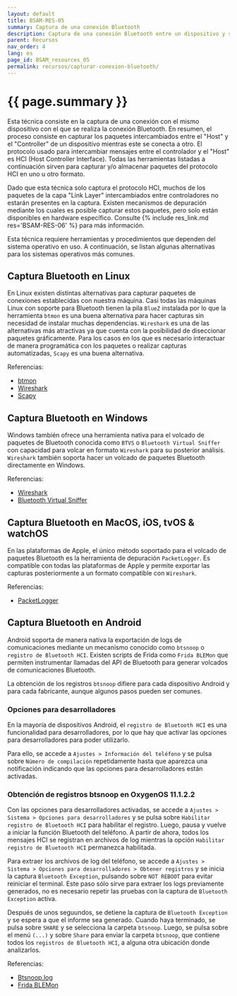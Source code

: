 ```yaml
---
layout: default
title: BSAM-RES-05
summary: Captura de una conexión Bluetooth
description: Captura de una conexión Bluetooth entre un dispositivo y su controlador para analizar el tráfico Bluetooth
parent: Recursos
nav_order: 4
lang: es
page_id: BSAM_resources_05
permalink: recursos/capturar-conexion-bluetooth/
---
```


# {{ page.summary }}

Esta técnica consiste en la captura de una conexión con el mismo dispositivo con el que se realiza la conexión Bluetooth. En resumen, el proceso consiste en capturar los paquetes intercambiados entre el "Host" y el "Controller" de un dispositivo mientras este se conecta a otro. El protocolo usado para intercambiar mensajes entre el controlador y el "Host" es HCI (Host Controller Interface). Todas las herramientas listadas a continuación sirven para capturar y/o almacenar paquetes del protocolo HCI en uno u otro formato.

Dado que esta técnica solo captura el protocolo HCI, muchos de los paquetes de la capa "Link Layer" intercambiados entre controladores no estarán presentes en la captura. Existen mecanismos de depuración mediante los cuales es posible capturar estos paquetes, pero solo están disponibles en hardware específico. Consulte {% include res_link.md res='BSAM-RES-06' %} para más información.

Esta técnica requiere herramientas y procedimientos que dependen del sistema operativo en uso. A continuación, se listan algunas alternativas para los sistemas operativos más comunes.


## Captura Bluetooth en Linux

En Linux existen distintas alternativas para capturar paquetes de conexiones establecidas con nuestra máquina. Casi todas las máquinas Linux con soporte para Bluetooth tienen la pila `BlueZ` instalada por lo que la herramienta `btmon` es una buena alternativa para hacer capturas sin necesidad de instalar muchas dependencias. `Wireshark` es una de las alternativas más atractivas ya que cuenta con la posibilidad de diseccionar paquetes gráficamente. Para los casos en los que es necesario interactuar de manera programática con los paquetes o realizar capturas automatizadas, `Scapy` es una buena alternativa.

Referencias:

* [btmon](https://man.archlinux.org/man/extra/bluez-utils/btmon.1.en)
* [Wireshark](https://wiki.wireshark.org/Bluetooth)
* [Scapy](https://scapy.readthedocs.io/en/latest/layers/bluetooth.html)


## Captura Bluetooth en Windows

Windows también ofrece una herramienta nativa para el volcado de paquetes de Bluetooth conocida como `BTVS` o `Bluetooth Virtual Sniffer` con capacidad para volcar en formato `Wireshark` para su posterior análisis. `Wireshark` también soporta hacer un volcado de paquetes Bluetooth directamente en Windows.

Referencias:

* [Wireshark](https://wiki.wireshark.org/Bluetooth)
* [Bluetooth Virtual Sniffer](https://learn.microsoft.com/en-us/windows-hardware/drivers/bluetooth/testing-btp-tools-btvs)


## Captura Bluetooth en MacOS, iOS, tvOS & watchOS

En las plataformas de Apple, el único método soportado para el volcado de paquetes Bluetooth es la herramienta de depuración `PacketLogger`. Es compatible con todas las plataformas de Apple y permite exportar las capturas posteriormente a un formato compatible con `Wireshark`.

Referencias:

* [PacketLogger](https://developer.apple.com/bug-reporting/profiles-and-logs/?name=bluetooth)


## Captura Bluetooth en Android

Android soporta de manera nativa la exportación de logs de comunicaciones mediante un mecanismo conocido como `btsnoop` o `registro de Bluetooth HCI`. Existen scripts de Frida como `Frida BLEMon` que permiten instrumentar llamadas del API de Bluetooth para generar volcados de comunicaciones Bluetooth.

La obtención de los registros `btsnoop` difiere para cada dispositivo Android y para cada fabricante, aunque algunos pasos pueden ser comunes.

### Opciones para desarrolladores

En la mayoría de dispositivos Android, el `registro de Bluetooth HCI` es una funcionalidad para desarrolladores, por lo que hay que activar las opciones para desarrolladores para poder utilizarlo.

Para ello, se accede a `Ajustes > Información del teléfono` y se pulsa sobre `Número de compilación` repetidamente hasta que aparezca una notificación indicando que las opciones para desarrolladores están activadas.

### Obtención de registros btsnoop en OxygenOS 11.1.2.2

Con las opciones para desarrolladores activadas, se accede a `Ajustes > Sistema > Opciones para desarrolladores` y se pulsa sobre `Habilitar registro de Bluetooth HCI` para habilitar el registro. Luego, pausa y vuelve a iniciar la función Bluetooth del teléfono. A partir de ahora, todos los mensajes HCI se registran en archivos de log mientras la opción `Habilitar registro de Bluetooth HCI` permanezca habilitada.

Para extraer los archivos de log del teléfono, se accede a `Ajustes > Sistema > Opciones para desarrolladores > Obtener registros` y se inicia la captura `Bluetooth Exception`, pulsando sobre `NOT REBOOT` para evitar reiniciar el terminal. Este paso sólo sirve para extraer los logs previamente generados, no es necesario repetir las pruebas con la captura de `Bluetooth Exception` activa.

Después de unos seguundos, se detiene la captura de `Bluetooth Exception` y se espera a que el informe sea generado. Cuando haya terminado, se pulsa sobre `SHARE` y se selecciona la carpeta `btsnoop`. Luego, se pulsa sobre el menú `(...)` y sobre `Share` para enviar la carpeta `btsnoop`, que contiene todos los `registros de Bluetooth HCI`, a alguna otra ubicación donde analizarlos.

Referencias:

* [Btsnoop.log](https://source.android.com/docs/core/connect/bluetooth/verifying_debugging?hl=es-419#debugging-with-logs)
* [Frida BLEMon](https://github.com/optiv/blemon)
